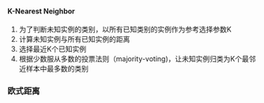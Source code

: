 #### K-Nearest Neighbor
1. 为了判断未知实例的类别，以所有已知类别的实例作为参考选择参数K
2. 计算未知实例与所有已知实例的距离
3. 选择最近K个已知实例
4. 根据少数服从多数的投票法则（majority-voting)，让未知实例归类为K个最邻近样本中最多数的类别

### 欧式距离